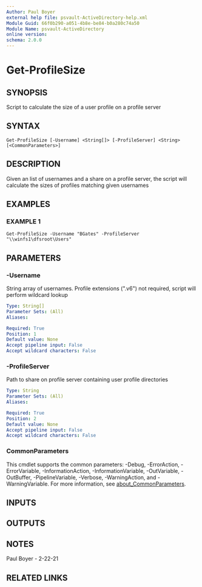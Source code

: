 ```yaml
---
Author: Paul Boyer
external help file: psvault-ActiveDirectory-help.xml
Module Guid: 66f0b290-a051-4b8e-be84-b0a280c74a50
Module Name: psvault-ActiveDirectory
online version:
schema: 2.0.0
---
```


# Get-ProfileSize

## SYNOPSIS
Script to calculate the size of a user profile on a profile server

## SYNTAX

```
Get-ProfileSize [-Username] <String[]> [-ProfileServer] <String> [<CommonParameters>]
```

## DESCRIPTION
Given an list of usernames and a share on a profile server, the script will calculate the sizes of profiles matching given usernames

## EXAMPLES

### EXAMPLE 1
```
Get-ProfileSize -Username "BGates" -ProfileServer "\\winfs1\dfsroot\Users"
```

## PARAMETERS

### -Username
String array of usernames.
Profile extensions (".v6") not required, script will perform wildcard lookup

```yaml
Type: String[]
Parameter Sets: (All)
Aliases:

Required: True
Position: 1
Default value: None
Accept pipeline input: False
Accept wildcard characters: False
```

### -ProfileServer
Path to share on profile server containing user profile directories

```yaml
Type: String
Parameter Sets: (All)
Aliases:

Required: True
Position: 2
Default value: None
Accept pipeline input: False
Accept wildcard characters: False
```

### CommonParameters
This cmdlet supports the common parameters: -Debug, -ErrorAction, -ErrorVariable, -InformationAction, -InformationVariable, -OutVariable, -OutBuffer, -PipelineVariable, -Verbose, -WarningAction, and -WarningVariable. For more information, see [about_CommonParameters](http://go.microsoft.com/fwlink/?LinkID=113216).

## INPUTS

## OUTPUTS

## NOTES
Paul Boyer - 2-22-21

## RELATED LINKS
